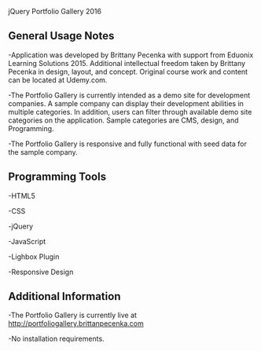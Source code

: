 jQuery Portfolio Gallery 2016

General Usage Notes
------------------------------------------
-Application was developed by Brittany Pecenka with support from Eduonix Learning Solutions 2015. Additional intellectual freedom taken
by Brittany Pecenka in design, layout, and concept. Original course work and content can be located at Udemy.com.

-The Portfolio Gallery is currently intended as a demo site for development companies. A sample company can display their development 
abilities in multiple categories. In addition, users can filter through available demo site categories on the application. Sample 
categories are CMS, design, and Programming. 

-The Portfolio Gallery is responsive and fully functional with seed data for the sample company.

Programming Tools
---------------------------------------------
-HTML5

-CSS

-jQuery

-JavaScript

-Lighbox Plugin

-Responsive Design

Additional Information
-------------------------------------
-The Portfolio Gallery is currently live at http://portfoliogallery.brittanpecenka.com

-No installation requirements.
